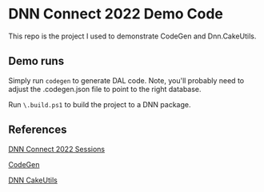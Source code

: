 # DNN Connect 2022 Demo Code

This repo is the project I used to demonstrate CodeGen and Dnn.CakeUtils.

## Demo runs

Simply run ```codegen``` to generate DAL code. Note, you'll probably need to adjust the .codegen.json file to point to the right database.

Run ```\.build.ps1``` to build the project to a DNN package.

## References

[DNN Connect 2022 Sessions](https://dnn-connect.org/events/2022/sessions)

[CodeGen](https://github.com/Bring2mind-net/codegen-cli)

[DNN CakeUtils](https://github.com/DNNCommunity/Dnn.CakeUtils)


